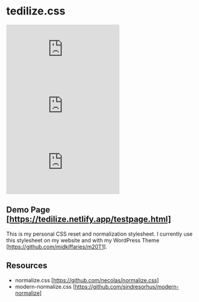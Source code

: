# tedilize.css

[![GitHub last commit](https://img.shields.io/github/last-commit/midkiffaries/tedilize.css)](https://github.com/midkiffaries/tedilize.css/commits)
[![GitHub issues](https://img.shields.io/github/issues/midkiffaries/tedilize.css)](https://github.com/midkiffaries/tedilize.css/issues)
![GitHub code size in bytes](https://img.shields.io/github/languages/code-size/midkiffaries/tedilize.css)

## Demo Page [https://tedilize.netlify.app/testpage.html]

This is my personal CSS reset and normalization stylesheet. I currently use this stylesheet on my website and with my WordPress Theme [https://github.com/midkiffaries/m20T1].

## Resources
- normalize.css [https://github.com/necolas/normalize.css]
- modern-normalize.css [https://github.com/sindresorhus/modern-normalize]